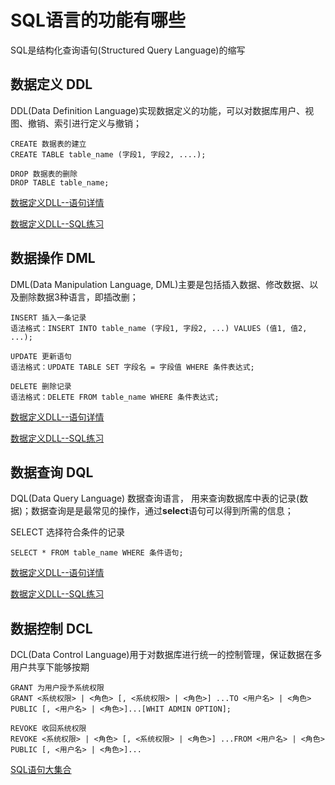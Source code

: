 # SQL语言的功能有哪些
	
SQL是结构化查询语句(Structured Query Language)的缩写

## 数据定义 DDL

DDL(Data Definition
Language)实现数据定义的功能，可以对数据库用户、视图、撤销、索引进行定义与撤销；
		
	CREATE 数据表的建立
	CREATE TABLE table_name (字段1, 字段2, ....);
		
	DROP 数据表的删除
	DROP TABLE table_name;

[数据定义DLL--语句详情](../DDL语句/README.md) 

[数据定义DLL--SQL练习](../DDL语句/DDL.sql)
						
## 数据操作 DML

DML(Data Manipulation Language,
DML)主要是包括插入数据、修改数据、以及删除数据3种语言，即插改删；
	
	INSERT 插入一条记录 
	语法格式：INSERT INTO table_name (字段1, 字段2, ...) VALUES (值1, 值2, ...);
		
	UPDATE 更新语句
	语法格式：UPDATE TABLE SET 字段名 = 字段值 WHERE 条件表达式;
		
	DELETE 删除记录
	语法格式：DELETE FROM table_name WHERE 条件表达式;
	
[数据定义DLL--语句详情](../DML语句/README.md) 

[数据定义DLL--SQL练习](../DML语句/DML.sql)
				
## 数据查询 DQL

DQL(Data Query Language) 数据查询语言，
用来查询数据库中表的记录(数据)；数据查询是是最常见的操作，通过**select**语句可以得到所需的信息；

SELECT 选择符合条件的记录

	SELECT * FROM table_name WHERE 条件语句;	
	
[数据定义DLL--语句详情](../DQL语句/README.md) 

[数据定义DLL--SQL练习](../DQL语句/DQL.sql)
							
## 数据控制 DCL

DCL(Data Control Language)用于对数据库进行统一的控制管理，保证数据在多用户共享下能够按期
	
	GRANT 为用户授予系统权限
	GRANT <系统权限> | <角色> [, <系统权限> | <角色>] ...TO <用户名> | <角色> PUBLIC [, <用户名> | <角色>]...[WHIT ADMIN OPTION];
		
	REVOKE 收回系统权限				
	REVOKE <系统权限> | <角色> [, <系统权限> | <角色>] ...FROM <用户名> | <角色> PUBLIC [, <用户名> | <角色>]...

[SQL语句大集合](../MySQL.md)